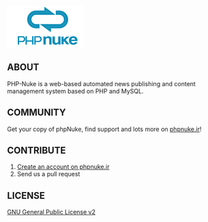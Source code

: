[![phpNuke](https://raw.githubusercontent.com/phpnuke/phpnuke/master/admin/template/images/shared/logo.png)](http://www.phpnuke.ir)

## ABOUT

PHP-Nuke is a web-based automated news publishing and content management system based on PHP and MySQL.

## COMMUNITY

Get your copy of phpNuke, find support and lots more on [phpnuke.ir](http://www.phpnuke.ir)!


## CONTRIBUTE

1. [Create an account on phpnuke.ir](http://www.phpnuke.ir/Forum/ucp.php?mode=register)
2. Send us a pull request

## LICENSE

[GNU General Public License v2](http://opensource.org/licenses/gpl-2.0.php)
